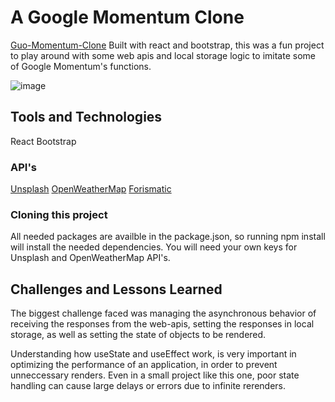 # A Google Momentum Clone
[Guo-Momentum-Clone](https://guo-momentum.netlify.app/)
Built with react and bootstrap, this was a fun project to play around with some web apis and local storage logic to imitate some of Google Momentum's functions.

![image](https://user-images.githubusercontent.com/100171223/191363156-7faa04e4-e20c-4bfa-97e8-0e40bf6a3ecd.png)



## Tools and Technologies
React
Bootstrap

### API's
[Unsplash](https://unsplash.com/) 
[OpenWeatherMap](https://openweathermap.org/)
[Forismatic](https://forismatic.com/en/api/)

### Cloning this project
All needed packages are availble in the package.json, so running npm install will install the needed dependencies.
You will need your own keys for Unsplash and OpenWeatherMap API's. 

## Challenges and Lessons Learned
The biggest challenge faced was managing the asynchronous behavior of receiving the responses from the web-apis, setting the responses in local storage, 
as well as setting the state of objects to be rendered. 

Understanding how useState and useEffect work, is very important in optimizing the performance of an application, in order to prevent unneccessary renders.
Even in a small project like this one, poor state handling can cause large delays or errors due to infinite rerenders.

